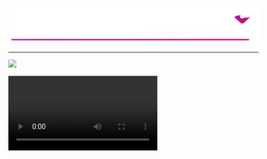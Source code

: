 ![](./src/media/logo-horizontal.png)
______ 




![](https://giphy.com/gifs/6I32ZksbUrVTfNU2U0)

![](./src/media/pantalla.mp4)

